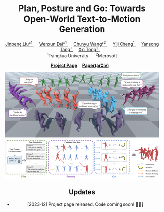 <div align="center">
<h1>
  Plan, Posture and Go: Towards Open-World Text-to-Motion Generation
</h1>

<div>
    <a href="https://moonsliu.github.io/">
        Jinpeng Liu*<sup>1</sup>
    </a>&emsp;
    <!-- </br>Tsinghua University -->
    <a href="https://github.com/Dai-Wenxun">
        Wenxun Dai*<sup>1</sup>
    </a>&emsp;
    <!-- </br>Tsinghua University -->
    <a href="https://www.chunyuwang.org/">
        Chunyu Wang*<sup>2</sup>
    </a>&emsp;
    <!-- </br>Tsinghua University -->
    <a href="https://www.linkedin.com/in/yiji-cheng-a8b922213/">
        Yiji Cheng<sup>1</sup>
    </a>&emsp;
    <!-- </br>Tsinghua University -->
    <a href="https://andytang15.github.io/">
        Yansong Tang<sup>1</sup>
    </a>&emsp;
    <!-- </br>Tsinghua University -->
    <a href="https://www.microsoft.com/en-us/research/people/xtong/">
        Xin Tong<sup>2</sup>
    </a>
    <!-- </br>Tsinghua University -->
    </li>&emsp;
    <br>
    <sup>1</sup>Tsinghua University &nbsp;&nbsp;&nbsp;&nbsp; <sup>2</sup>Microsoft
</div>

<strong><a href='https://moonsliu.github.io/Pro-Motion/' target='_blank'>Project Page</a></strong>&emsp;
<strong><a href='https://arxiv.org/pdf/2312.14828.pdf'>Paper(arXiv)</a></strong>&emsp;

![teaser](images/teaser.png)
![pipeline](images/pipeline.png)

## Updates
- [2023-12] Project page released. Code coming soon! :running::running::running: